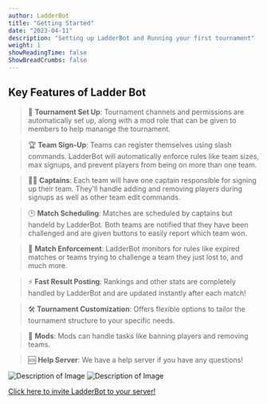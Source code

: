 ```yaml
---
author: LadderBot
title: "Getting Started"
date: "2023-04-11"
description: "Setting up LadderBot and Running your first tournament"
weight: 1
showReadingTime: false
ShowBreadCrumbs: false
---
```


## **Key Features of Ladder Bot**

> 📅 **Tournament Set Up**: Tournament channels and permissions are automatically set up, along with a mod role that can be given to members to help manange the tournament.

> 🏆 **Team Sign-Up**: Teams can register themselves using slash commands. LadderBot will automatically enforce rules like team sizes, max signups, and prevent players from being on more than one team.

> 🧑‍✈️ **Captains**: Each team will have one captain responsible for signing up their team. They'll handle adding and removing players during signups as well as other team edit commands.

> 🕒 **Match Scheduling**: Matches are scheduled by captains but handeld by LadderBot. Both teams are notified that they have been challenged and are given buttons to easily report which team won.

> 🚫 **Match Enforcement**: LadderBot monitors for rules like expired matches or teams trying to challenge a team they just lost to, and much more.

> ⚡ **Fast Result Posting**: Rankings and other stats are completely handled by LadderBot and are updated instantly after each match!

> 🛠️ **Tournament Customization**: Offers flexible options to tailor the tournament structure to your specific needs.

> 👮 **Mods**: Mods can handle tasks like banning players and removing teams.

> 🆘 **Help Server**: We have a help server if you have any questions!

![Description of Image](/rankings.png)
![Description of Image](/teams.png)

[Click here to invite LadderBot to your server!](https://discord.com/api/oauth2/authorize?client_id=1166023850962718741&permissions=268528656&scope=bot+applications.commands)
